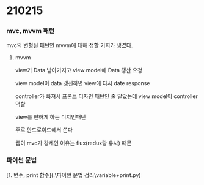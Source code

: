 # 210215

### mvc, mvvm 패턴

mvc의 변형된 패턴인 mvvm에 대해 접할 기회가 생겼다.

1. mvvm

   view가 Data 받아가지고 view model에 Data 갱산 요청

   view model이 data 갱신하면 view에 다시 date response 

   controller가 빠져서 프론트 디자인 패턴인 줄 알았는데 view model이 controller 역할

   view를 편하게 하는 디지인패턴

   주로 안드로이드에서 쓴다

   웹이 mvc가 강세인 이유는 flux(redux랑 유사) 때문



### 파이썬 문법

[1. 변수, print 함수](.\파이썬 문법 정리\variable+print.py)


